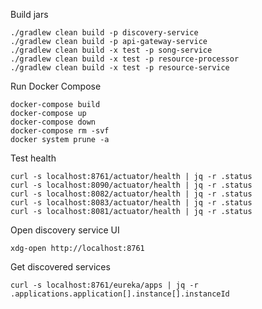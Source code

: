 Build jars
```
./gradlew clean build -p discovery-service
./gradlew clean build -p api-gateway-service
./gradlew clean build -x test -p song-service
./gradlew clean build -x test -p resource-processor
./gradlew clean build -x test -p resource-service
```

Run Docker Compose
```
docker-compose build
docker-compose up
docker-compose down
docker-compose rm -svf
docker system prune -a
```

Test health
```
curl -s localhost:8761/actuator/health | jq -r .status
curl -s localhost:8090/actuator/health | jq -r .status
curl -s localhost:8082/actuator/health | jq -r .status
curl -s localhost:8083/actuator/health | jq -r .status
curl -s localhost:8081/actuator/health | jq -r .status
```

Open discovery service UI
```
xdg-open http://localhost:8761
```

Get discovered services
```
curl -s localhost:8761/eureka/apps | jq -r .applications.application[].instance[].instanceId
```

